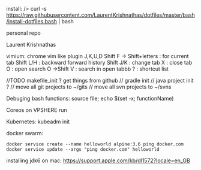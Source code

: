 

install:
    /> curl -s https://raw.githubusercontent.com/LaurentKrishnathas/dotfiles/master/bash/install-dotfiles.bash | bash




personal repo

Laurent Krishnathas

vimium: chrome vim like plugin 
	J,K,U,D
	Shift F -> Shift+letters : for current tab
	Shift L/H	 	:		backward forward history
	Shift J/K	 	:		change tab
	X 				 	:		close tab
	O					 	:		open search
	O	->Shift V	:	 	search in open tabbb
	?  					: 	shortcut list
	

//TODO makefile_init ? get things from github
//	gradle init
//	java project init ?
//  move all git projects to ~/gits
//  move all svn projects to ~/svns


Debuging bash functions:
	source file; echo $(set -x; functionName)

Coreos on VPSHERE
	run

Kubernetes:
	kubeadm init

docker swarm:

	docker service create --name helloworld alpine:3.6 ping docker.com
	docker service update --args "ping docker.com" helloworld



installing jdk6 on mac:
    https://support.apple.com/kb/dl1572?locale=en_GB
    
    